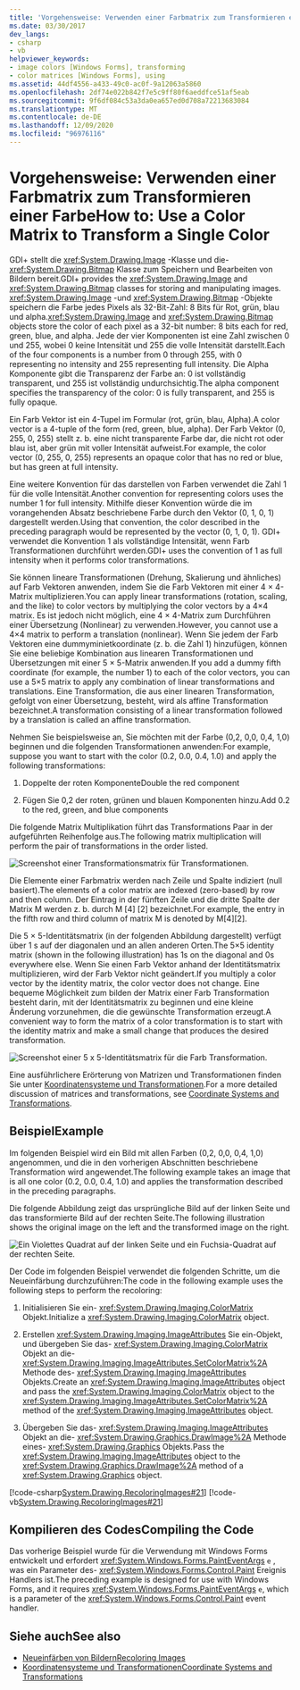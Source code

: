 ```yaml
---
title: 'Vorgehensweise: Verwenden einer Farbmatrix zum Transformieren einer Farbe'
ms.date: 03/30/2017
dev_langs:
- csharp
- vb
helpviewer_keywords:
- image colors [Windows Forms], transforming
- color matrices [Windows Forms], using
ms.assetid: 44df4556-a433-49c0-ac0f-9a12063a5860
ms.openlocfilehash: 2df74e022b842f7e5c9ff80f6aeddfce51af5eab
ms.sourcegitcommit: 9f6df084c53a3da0ea657ed0d708a72213683084
ms.translationtype: MT
ms.contentlocale: de-DE
ms.lasthandoff: 12/09/2020
ms.locfileid: "96976116"
---
```

# <a name="how-to-use-a-color-matrix-to-transform-a-single-color"></a><span data-ttu-id="93b50-102">Vorgehensweise: Verwenden einer Farbmatrix zum Transformieren einer Farbe</span><span class="sxs-lookup"><span data-stu-id="93b50-102">How to: Use a Color Matrix to Transform a Single Color</span></span>
<span data-ttu-id="93b50-103">GDI+ stellt die <xref:System.Drawing.Image> -Klasse und die- <xref:System.Drawing.Bitmap> Klasse zum Speichern und Bearbeiten von Bildern bereit.</span><span class="sxs-lookup"><span data-stu-id="93b50-103">GDI+ provides the <xref:System.Drawing.Image> and <xref:System.Drawing.Bitmap> classes for storing and manipulating images.</span></span> <span data-ttu-id="93b50-104"><xref:System.Drawing.Image> -und <xref:System.Drawing.Bitmap> -Objekte speichern die Farbe jedes Pixels als 32-Bit-Zahl: 8 Bits für Rot, grün, blau und alpha.</span><span class="sxs-lookup"><span data-stu-id="93b50-104"><xref:System.Drawing.Image> and <xref:System.Drawing.Bitmap> objects store the color of each pixel as a 32-bit number: 8 bits each for red, green, blue, and alpha.</span></span> <span data-ttu-id="93b50-105">Jede der vier Komponenten ist eine Zahl zwischen 0 und 255, wobei 0 keine Intensität und 255 die volle Intensität darstellt.</span><span class="sxs-lookup"><span data-stu-id="93b50-105">Each of the four components is a number from 0 through 255, with 0 representing no intensity and 255 representing full intensity.</span></span> <span data-ttu-id="93b50-106">Die Alpha Komponente gibt die Transparenz der Farbe an: 0 ist vollständig transparent, und 255 ist vollständig undurchsichtig.</span><span class="sxs-lookup"><span data-stu-id="93b50-106">The alpha component specifies the transparency of the color: 0 is fully transparent, and 255 is fully opaque.</span></span>  
  
 <span data-ttu-id="93b50-107">Ein Farb Vektor ist ein 4-Tupel im Formular (rot, grün, blau, Alpha).</span><span class="sxs-lookup"><span data-stu-id="93b50-107">A color vector is a 4-tuple of the form (red, green, blue, alpha).</span></span> <span data-ttu-id="93b50-108">Der Farb Vektor (0, 255, 0, 255) stellt z. b. eine nicht transparente Farbe dar, die nicht rot oder blau ist, aber grün mit voller Intensität aufweist.</span><span class="sxs-lookup"><span data-stu-id="93b50-108">For example, the color vector (0, 255, 0, 255) represents an opaque color that has no red or blue, but has green at full intensity.</span></span>  
  
 <span data-ttu-id="93b50-109">Eine weitere Konvention für das darstellen von Farben verwendet die Zahl 1 für die volle Intensität.</span><span class="sxs-lookup"><span data-stu-id="93b50-109">Another convention for representing colors uses the number 1 for full intensity.</span></span> <span data-ttu-id="93b50-110">Mithilfe dieser Konvention würde die im vorangehenden Absatz beschriebene Farbe durch den Vektor (0, 1, 0, 1) dargestellt werden.</span><span class="sxs-lookup"><span data-stu-id="93b50-110">Using that convention, the color described in the preceding paragraph would be represented by the vector (0, 1, 0, 1).</span></span> <span data-ttu-id="93b50-111">GDI+ verwendet die Konvention 1 als vollständige Intensität, wenn Farb Transformationen durchführt werden.</span><span class="sxs-lookup"><span data-stu-id="93b50-111">GDI+ uses the convention of 1 as full intensity when it performs color transformations.</span></span>  
  
 <span data-ttu-id="93b50-112">Sie können lineare Transformationen (Drehung, Skalierung und ähnliches) auf Farb Vektoren anwenden, indem Sie die Farb Vektoren mit einer 4 × 4-Matrix multiplizieren.</span><span class="sxs-lookup"><span data-stu-id="93b50-112">You can apply linear transformations (rotation, scaling, and the like) to color vectors by multiplying the color vectors by a 4×4 matrix.</span></span> <span data-ttu-id="93b50-113">Es ist jedoch nicht möglich, eine 4 × 4-Matrix zum Durchführen einer Übersetzung (Nonlinear) zu verwenden.</span><span class="sxs-lookup"><span data-stu-id="93b50-113">However, you cannot use a 4×4 matrix to perform a translation (nonlinear).</span></span> <span data-ttu-id="93b50-114">Wenn Sie jedem der Farb Vektoren eine dummyminietkoordinate (z. b. die Zahl 1) hinzufügen, können Sie eine beliebige Kombination aus linearen Transformationen und Übersetzungen mit einer 5 × 5-Matrix anwenden.</span><span class="sxs-lookup"><span data-stu-id="93b50-114">If you add a dummy fifth coordinate (for example, the number 1) to each of the color vectors, you can use a 5×5 matrix to apply any combination of linear transformations and translations.</span></span> <span data-ttu-id="93b50-115">Eine Transformation, die aus einer linearen Transformation, gefolgt von einer Übersetzung, besteht, wird als affine Transformation bezeichnet.</span><span class="sxs-lookup"><span data-stu-id="93b50-115">A transformation consisting of a linear transformation followed by a translation is called an affine transformation.</span></span>  
  
 <span data-ttu-id="93b50-116">Nehmen Sie beispielsweise an, Sie möchten mit der Farbe (0,2, 0,0, 0,4, 1,0) beginnen und die folgenden Transformationen anwenden:</span><span class="sxs-lookup"><span data-stu-id="93b50-116">For example, suppose you want to start with the color (0.2, 0.0, 0.4, 1.0) and apply the following transformations:</span></span>  
  
1. <span data-ttu-id="93b50-117">Doppelte der roten Komponente</span><span class="sxs-lookup"><span data-stu-id="93b50-117">Double the red component</span></span>  
  
2. <span data-ttu-id="93b50-118">Fügen Sie 0,2 der roten, grünen und blauen Komponenten hinzu.</span><span class="sxs-lookup"><span data-stu-id="93b50-118">Add 0.2 to the red, green, and blue components</span></span>  
  
 <span data-ttu-id="93b50-119">Die folgende Matrix Multiplikation führt das Transformations Paar in der aufgeführten Reihenfolge aus.</span><span class="sxs-lookup"><span data-stu-id="93b50-119">The following matrix multiplication will perform the pair of transformations in the order listed.</span></span>  
  
 ![Screenshot einer Transformationsmatrix für Transformationen.](./media/how-to-use-a-color-matrix-to-transform-a-single-color/multiplication-color-matrix.gif)
  
 <span data-ttu-id="93b50-121">Die Elemente einer Farbmatrix werden nach Zeile und Spalte indiziert (null basiert).</span><span class="sxs-lookup"><span data-stu-id="93b50-121">The elements of a color matrix are indexed (zero-based) by row and then column.</span></span> <span data-ttu-id="93b50-122">Der Eintrag in der fünften Zeile und die dritte Spalte der Matrix M werden z. b. durch M [4] [2] bezeichnet.</span><span class="sxs-lookup"><span data-stu-id="93b50-122">For example, the entry in the fifth row and third column of matrix M is denoted by M[4][2].</span></span>  
  
 <span data-ttu-id="93b50-123">Die 5 × 5-Identitätsmatrix (in der folgenden Abbildung dargestellt) verfügt über 1 s auf der diagonalen und an allen anderen Orten.</span><span class="sxs-lookup"><span data-stu-id="93b50-123">The 5×5 identity matrix (shown in the following illustration) has 1s on the diagonal and 0s everywhere else.</span></span> <span data-ttu-id="93b50-124">Wenn Sie einen Farb Vektor anhand der Identitätsmatrix multiplizieren, wird der Farb Vektor nicht geändert.</span><span class="sxs-lookup"><span data-stu-id="93b50-124">If you multiply a color vector by the identity matrix, the color vector does not change.</span></span> <span data-ttu-id="93b50-125">Eine bequeme Möglichkeit zum bilden der Matrix einer Farb Transformation besteht darin, mit der Identitätsmatrix zu beginnen und eine kleine Änderung vorzunehmen, die die gewünschte Transformation erzeugt.</span><span class="sxs-lookup"><span data-stu-id="93b50-125">A convenient way to form the matrix of a color transformation is to start with the identity matrix and make a small change that produces the desired transformation.</span></span>  
  
 ![Screenshot einer 5 x 5-Identitätsmatrix für die Farb Transformation.](./media/how-to-use-a-color-matrix-to-transform-a-single-color/5x5-identity-matrix-color-transformation.gif)  
  
 <span data-ttu-id="93b50-127">Eine ausführlichere Erörterung von Matrizen und Transformationen finden Sie unter [Koordinatensysteme und Transformationen](coordinate-systems-and-transformations.md).</span><span class="sxs-lookup"><span data-stu-id="93b50-127">For a more detailed discussion of matrices and transformations, see [Coordinate Systems and Transformations](coordinate-systems-and-transformations.md).</span></span>  
  
## <a name="example"></a><span data-ttu-id="93b50-128">Beispiel</span><span class="sxs-lookup"><span data-stu-id="93b50-128">Example</span></span>  
 <span data-ttu-id="93b50-129">Im folgenden Beispiel wird ein Bild mit allen Farben (0,2, 0,0, 0,4, 1,0) angenommen, und die in den vorherigen Abschnitten beschriebene Transformation wird angewendet.</span><span class="sxs-lookup"><span data-stu-id="93b50-129">The following example takes an image that is all one color (0.2, 0.0, 0.4, 1.0) and applies the transformation described in the preceding paragraphs.</span></span>  
  
 <span data-ttu-id="93b50-130">Die folgende Abbildung zeigt das ursprüngliche Bild auf der linken Seite und das transformierte Bild auf der rechten Seite.</span><span class="sxs-lookup"><span data-stu-id="93b50-130">The following illustration shows the original image on the left and the transformed image on the right.</span></span>  
  
 ![Ein Violettes Quadrat auf der linken Seite und ein Fuchsia-Quadrat auf der rechten Seite.](./media/how-to-use-a-color-matrix-to-transform-a-single-color/color-transformation.png)  
  
 <span data-ttu-id="93b50-132">Der Code im folgenden Beispiel verwendet die folgenden Schritte, um die Neueinfärbung durchzuführen:</span><span class="sxs-lookup"><span data-stu-id="93b50-132">The code in the following example uses the following steps to perform the recoloring:</span></span>  
  
1. <span data-ttu-id="93b50-133">Initialisieren Sie ein- <xref:System.Drawing.Imaging.ColorMatrix> Objekt.</span><span class="sxs-lookup"><span data-stu-id="93b50-133">Initialize a <xref:System.Drawing.Imaging.ColorMatrix> object.</span></span>  
  
2. <span data-ttu-id="93b50-134">Erstellen <xref:System.Drawing.Imaging.ImageAttributes> Sie ein-Objekt, und übergeben Sie das- <xref:System.Drawing.Imaging.ColorMatrix> Objekt an die- <xref:System.Drawing.Imaging.ImageAttributes.SetColorMatrix%2A> Methode des- <xref:System.Drawing.Imaging.ImageAttributes> Objekts.</span><span class="sxs-lookup"><span data-stu-id="93b50-134">Create an <xref:System.Drawing.Imaging.ImageAttributes> object and pass the <xref:System.Drawing.Imaging.ColorMatrix> object to the <xref:System.Drawing.Imaging.ImageAttributes.SetColorMatrix%2A> method of the <xref:System.Drawing.Imaging.ImageAttributes> object.</span></span>  
  
3. <span data-ttu-id="93b50-135">Übergeben Sie das- <xref:System.Drawing.Imaging.ImageAttributes> Objekt an die- <xref:System.Drawing.Graphics.DrawImage%2A> Methode eines- <xref:System.Drawing.Graphics> Objekts.</span><span class="sxs-lookup"><span data-stu-id="93b50-135">Pass the <xref:System.Drawing.Imaging.ImageAttributes> object to the <xref:System.Drawing.Graphics.DrawImage%2A> method of a <xref:System.Drawing.Graphics> object.</span></span>  
  
 [!code-csharp[System.Drawing.RecoloringImages#21](~/samples/snippets/csharp/VS_Snippets_Winforms/System.Drawing.RecoloringImages/CS/Class1.cs#21)]
 [!code-vb[System.Drawing.RecoloringImages#21](~/samples/snippets/visualbasic/VS_Snippets_Winforms/System.Drawing.RecoloringImages/VB/Class1.vb#21)]  
  
## <a name="compiling-the-code"></a><span data-ttu-id="93b50-136">Kompilieren des Codes</span><span class="sxs-lookup"><span data-stu-id="93b50-136">Compiling the Code</span></span>  
 <span data-ttu-id="93b50-137">Das vorherige Beispiel wurde für die Verwendung mit Windows Forms entwickelt und erfordert <xref:System.Windows.Forms.PaintEventArgs> `e` , was ein Parameter des- <xref:System.Windows.Forms.Control.Paint> Ereignis Handlers ist.</span><span class="sxs-lookup"><span data-stu-id="93b50-137">The preceding example is designed for use with Windows Forms, and it requires <xref:System.Windows.Forms.PaintEventArgs> `e`, which is a parameter of the <xref:System.Windows.Forms.Control.Paint> event handler.</span></span>  
  
## <a name="see-also"></a><span data-ttu-id="93b50-138">Siehe auch</span><span class="sxs-lookup"><span data-stu-id="93b50-138">See also</span></span>

- [<span data-ttu-id="93b50-139">Neueinfärben von Bildern</span><span class="sxs-lookup"><span data-stu-id="93b50-139">Recoloring Images</span></span>](recoloring-images.md)
- [<span data-ttu-id="93b50-140">Koordinatensysteme und Transformationen</span><span class="sxs-lookup"><span data-stu-id="93b50-140">Coordinate Systems and Transformations</span></span>](coordinate-systems-and-transformations.md)

